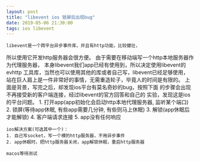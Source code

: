 ```yaml
---
layout: post
title: "libevent ios 锁屏后出现bug"
date: 2019-05-06 21:30:00
tags: ios libevent
---
```


	libevent是一个跨平台异步事件库，并且有http功能，比较健壮，
所以使用它开发http服务器会很方便。
	由于需要在移动端写一个http本地服务器作为代理服务器，
本身libevent我们app已经有使用到，所以决定使用libevent的evhttp
工具库，当然也可以使用其他的库或者自己写，libevent已经足够使用，
站在巨人肩上是一件非常好的事情，无需重造轮子，毕竟人的时间是有限的。
	上面是背景，写完之后，却发现ios平台有莫名奇妙的bug，按照下面
的步骤会出现不再接受新的客户端连接，经过libevent的官方回答和自己的
实验，发现这是ios的平台问题。
	1. 打开app(app初始化会启动http本地代理服务器, 监听某个端口)
	2. 锁屏(等待app休眠, 有些app需要几分钟, 有些则马上休眠)
	3. 解锁(app休眠后才能解锁)
	4. 客户端请求连接
	5. app没有任何响应

	ios解决方案(可选其中一个)：
	1. 自己写socket，写一个裸的http服务器，不用异步事件
	2. app休眠时，把http服务器关闭，app解锁休眠，重启http服务器

	macos等待测试